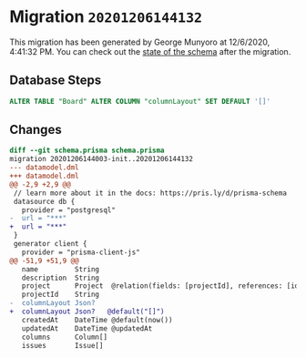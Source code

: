 # Migration `20201206144132`

This migration has been generated by George Munyoro at 12/6/2020, 4:41:32 PM.
You can check out the [state of the schema](./schema.prisma) after the migration.

## Database Steps

```sql
ALTER TABLE "Board" ALTER COLUMN "columnLayout" SET DEFAULT '[]'
```

## Changes

```diff
diff --git schema.prisma schema.prisma
migration 20201206144003-init..20201206144132
--- datamodel.dml
+++ datamodel.dml
@@ -2,9 +2,9 @@
 // learn more about it in the docs: https://pris.ly/d/prisma-schema
 datasource db {
   provider = "postgresql"
-  url = "***"
+  url = "***"
 }
 generator client {
   provider = "prisma-client-js"
@@ -51,9 +51,9 @@
   name         String
   description  String
   project      Project  @relation(fields: [projectId], references: [id])
   projectId    String
-  columnLayout Json?
+  columnLayout Json? 	@default("[]")
   createdAt    DateTime @default(now())
   updatedAt    DateTime @updatedAt
   columns      Column[]
   issues       Issue[]
```



